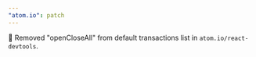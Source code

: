 ```yaml
---
"atom.io": patch
---
```


🐛 Removed "openCloseAll" from default transactions list in `atom.io/react-devtools`.
